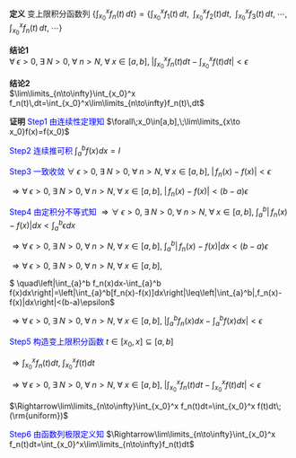 **定义**
变上限积分函数列
$\left\{\int_{x_0}^xf_n(t)\,dt\right\}=\left\{\int_{x_0}^xf_1(t)\,dt,\;\;\int_{x_0}^xf_2(t)dt,\;\;\int_{x_0}^xf_3(t)\,dt,\;\cdots,\;\int_{x_0}^xf_n(t)\,dt,\;\cdots\right\}$

**结论1**  
$\forall\;\epsilon>0,\;\exists\;N>0,\;\forall\;n>N,\;\forall\;x\in[a,b],\;\left|\int_{x_0}^x f_n(t)dt-\int_{x_0}^x f(t)dt\right|<\epsilon$

**结论2**  
$\lim\limits_{n\to\infty}\int_{x_0}^x f_n(t)\,dt=\int_{x_0}^x\lim\limits_{n\to\infty}f_n(t)\,dt$

**证明**
<font color=blue>Step1 由连续性定理知</font>
$\forall\;x_0\in[a,b],\;\lim\limits_{x\to x_0}f(x)=f(x_0)$

<font color=blue>Step2 连续推可积</font>
$\int_a^bf(x)dx=I$

<font color=blue>Step3 一致收敛</font>
$\forall\;\epsilon>0,\;\exists\;N>0,\;\forall\;n>N,\;\forall\;x\in[a,b],\;|\,f_n(x)-f(x)|<\epsilon$

$\Rightarrow\forall\;\epsilon>0,\;\exists\;N>0,\;\forall\;n>N,\;\forall\;x\in[a,b],\;|\,f_n(x)-f(x)|<(b-a)\epsilon$

<font color=blue>Step4 由定积分不等式知</font>
$\Rightarrow\forall\;\epsilon>0,\;\exists\;N>0,\;\forall\;n>N,\;\forall\;x\in[a,b],\;\int_a^b|\,f_n(x)-f(x)|dx<\int_a^b\epsilon dx$

$\Rightarrow\forall\;\epsilon>0,\;\exists\;N>0,\;\forall\;n>N,\;\forall\;x\in[a,b],\;\int_a^b|\,f_n(x)-f(x)|dx<(b-a)\epsilon$

$\Rightarrow\forall\;\epsilon>0,\;\exists\;N>0,\;\forall\;n>N,\;\forall\;x\in[a,b],$

$ \quad\left|\int_{a}^b f_n(x)dx-\int_{a}^b f(x)dx\right|=\left|\int_{a}^b[f_n(x)-f(x)]dx\right|\leq\left|\int_{a}^b|\,f_n(x)-f(x)|dx\right|<(b-a)\epsilon$

$\Rightarrow\forall\;\epsilon>0,\;\exists\;N>0,\;\forall\;n>N,\;\forall\;x\in[a,b],\;\left|\int_{a}^b f_n(x)dx-\int_{a}^b f(x)dx\right|<\epsilon$

<font color=blue>Step5 构造变上限积分函数</font>
$t\in[x_0,x]\subseteq[a,b]$

$\Rightarrow\int_{x_0}^x f_n(t)dt,\;\int_{x_0}^xf(t)dt$

$\Rightarrow\forall\;\epsilon>0,\;\exists\;N>0,\;\forall\;n>N,\;\forall\;x\in[a,b],\;\left|\int_{x_0}^x f_n(t)dt-\int_{x_0}^x f(t)dt\right|<\epsilon$

$\Rightarrow\lim\limits_{n\to\infty}\int_{x_0}^x f_n(t)dt=\int_{x_0}^x f(t)dt\;(\rm{uniform})$

<font color=blue>Step6 由函数列极限定义知</font>
$\Rightarrow\lim\limits_{n\to\infty}\int_{x_0}^x f_n(t)dt=\int_{x_0}^x\lim\limits_{n\to\infty}f_n(t)dt$
